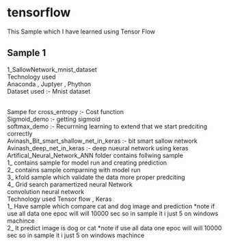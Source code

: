 # tensorflow
This Sample which I have learned using Tensor Flow

## Sample 1
1_SallowNetwork_mnist_dataset
<br>
Technology used <br>
Anaconda , Juptyer , Phython <br>
Dataset used :- Mnist dataset 

<br>
Sampe for
cross_entropy :- Cost function 
<br>
Sigmoid_demo :- getting sigmoid
<br>
softmax_demo :- Recurrning learning to extend that we start predciting correctly
<br>
Avinash_Bit_smart_shallow_net_in_keras :- bit smart sallow network
<br>
Avinash_deep_net_in_keras :- deep nueural network using keras
<br>
Artifical_Neural_Network_ANN folder contains follwing sample
<br>
1_ contains sample for model run and creating prediction
<br>
2_ contains sample comparning with model run
<br>
3_ kfold sample which validate the data more proper predciting
<br>
4_ Grid search paramertized neural Network
<br>
convolution neural network 
<br>
Technology used Tensor flow , Keras
<br>
1_ Have sample which compare cat and dog image and prediction
*note if use all data one epoc will will 10000 sec so in sample it i just 5
on windows machince
<br>
2_ It predict image is dog or cat 
*note if use all data one epoc will will 10000 sec so in sample it i just 5
on windows machince
